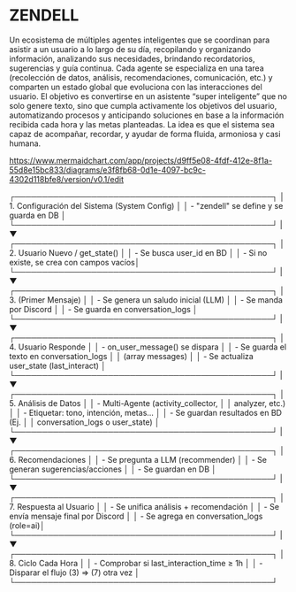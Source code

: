 # ZENDELL
 Un ecosistema de múltiples agentes inteligentes que se coordinan para asistir a un usuario a lo largo de su día, recopilando y organizando información, analizando sus necesidades, brindando recordatorios, sugerencias y guía continua. Cada agente se especializa en una tarea (recolección de datos, análisis, recomendaciones, comunicación, etc.) y comparten un estado global que evoluciona con las interacciones del usuario. El objetivo es convertirse en un asistente “super inteligente” que no solo genere texto, sino que cumpla activamente los objetivos del usuario, automatizando procesos y anticipando soluciones en base a la información recibida cada hora y las metas planteadas. La idea es que el sistema sea capaz de acompañar, recordar, y ayudar de forma fluida, armoniosa y casi humana.

 https://www.mermaidchart.com/app/projects/d9ff5e08-4fdf-412e-8f1a-55d8e15bc833/diagrams/e3f8fb68-0d1e-4097-bc9c-4302d118bfe8/version/v0.1/edit

                                      
┌───────────────────────────────────────────────┐
│ 1. Configuración del Sistema (System Config) │
│    - "zendell" se define y se guarda en DB   │
└───────────────────────────────────────────────┘
                |
                ▼
┌───────────────────────────────────────────────┐
│ 2. Usuario Nuevo / get_state()              │
│    - Se busca user_id en BD                 │
│    - Si no existe, se crea con campos vacíos│
└───────────────────────────────────────────────┘
                |
                ▼
┌───────────────────────────────────────────────┐
│ 3. (Primer Mensaje)                          │
│    - Se genera un saludo inicial (LLM)       │
│    - Se manda por Discord                    │
│    - Se guarda en conversation_logs          │
└───────────────────────────────────────────────┘
                |
                ▼
┌───────────────────────────────────────────────┐
│ 4. Usuario Responde                          │
│    - on_user_message() se dispara            │
│    - Se guarda el texto en conversation_logs │
│      (array messages)                        │
│    - Se actualiza user_state (last_interact) │
└───────────────────────────────────────────────┘
                |
                ▼
┌───────────────────────────────────────────────┐
│ 5. Análisis de Datos                         │
│    - Multi-Agente (activity_collector,       │
│      analyzer, etc.)                         │
│    - Etiquetar: tono, intención, metas...    │
│    - Se guardan resultados en BD (Ej.        │
│      conversation_logs o user_state)         │
└───────────────────────────────────────────────┘
                |
                ▼
┌───────────────────────────────────────────────┐
│ 6. Recomendaciones                           │
│    - Se pregunta a LLM (recommender)         │
│    - Se generan sugerencias/acciones         │
│    - Se guardan en DB                        │
└───────────────────────────────────────────────┘
                |
                ▼
┌───────────────────────────────────────────────┐
│ 7. Respuesta al Usuario                      │
│    - Se unifica análisis + recomendación     │
│    - Se envía mensaje final por Discord      │
│    - Se agrega en conversation_logs (role=ai)│
└───────────────────────────────────────────────┘
                |
                ▼
┌───────────────────────────────────────────────┐
│ 8. Ciclo Cada Hora                           │
│    - Comprobar si last_interaction_time ≥ 1h │
│    - Disparar el flujo (3) => (7) otra vez    │
└───────────────────────────────────────────────┘

